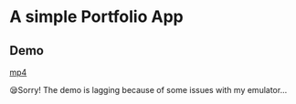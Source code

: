 # A simple Portfolio App

## Demo


[mp4](https://user-images.githubusercontent.com/57913645/121186340-9d95a380-c884-11eb-93a5-5efb797f9761.mp4)



😪Sorry! The demo is lagging because of some issues with my emulator... 
